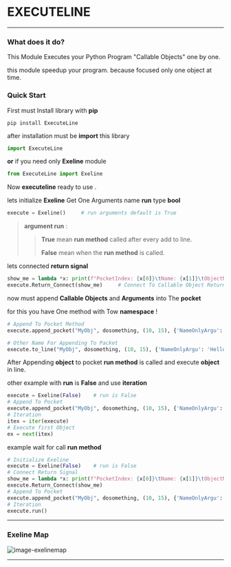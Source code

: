 

# EXECUTELINE

---

### What does it do?

This Module Executes your Python Program "Callable Objects" one by one.

this module speedup your program. because focused  only one object at time.

### Quick Start

First must Install library with **pip**

```shell
pip install ExecuteLine
```

after installation must be **import** this library

```python
import ExecuteLine
```

 **or** if you need only **Exeline** module

```python
from ExecuteLine import Exeline
```

Now **executeline** ready to use .

lets initialize **Exeline** Get One Arguments name **run** type **bool**

```python
execute = Exeline()		# run arguments default is True
```

> **argument run** :
>
> > **True** mean **run method** called after every add to line.
> >
> > **False** mean when the **run method** is called.

lets connected **return signal**

```python
show_me = lambda *x: print(f"PocketIndex: {x[0]}\tName: {x[1]}\tObjectName: {x[2]}\tReturnEx{x[-1]}")
execute.Return_Connect(show_me)		# Connect To Callable Object Return Signal Manager
```

now must append **Callable Objects** and **Arguments** into The **pocket**

for this you have One method with Tow **namespace**  !

```python
# Append To Pocket Method
execute.append_pocket("MyObj", dosomething, (10, 15), {'NameOnlyArgu': 'Hello', 'other': 'World'})

# Other Name For Appending To Packet
execute.to_line("MyObj", dosomething, (10, 15), {'NameOnlyArgu': 'Hello', 'other': 'World'})
```

After Appending **object** to pocket **run method** is called and execute **object** in line.

other example with **run** is **False** and use **iteration**

```python
execute = Exeline(False)	# run is False
# Append To Pocket
execute.append_pocket("MyObj", dosomething, (10, 15), {'NameOnlyArgu': 'Hello', 'other': 'World'})
# Iteration
itex = iter(execute)
# Execute first Object
ex = next(itex)
```

example wait for call **run method**

```python
# Initialize Exeline
execute = Exeline(False)	# run is False
# Connect Return Signal
show_me = lambda *x: print(f"PocketIndex: {x[0]}\tName: {x[1]}\tObjectName: {x[2]}\tReturnEx{x[-1]}")
execute.Return_Connect(show_me)
# Append To Pocket
execute.append_pocket("MyObj", dosomething, (10, 15), {'NameOnlyArgu': 'Hello', 'other': 'World'})
# Iteration
execute.run()
```

---

### Exeline Map

![image-exelinemap](E:\LittleProject\ExecLine\exemap.png)

---



